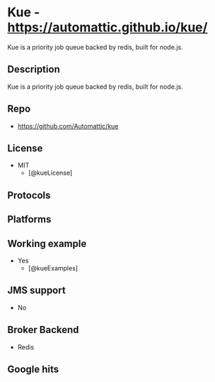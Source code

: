 # Kue - https://automattic.github.io/kue/
Kue is a priority job queue backed by redis, built for node.js.


## Description
Kue is a priority job queue backed by redis, built for node.js.


## Repo
- https://github.com/Automattic/kue


## License
- MIT
    - [@kueLicense]


## Protocols


## Platforms


## Working example
- Yes
    - [@kueExamples]


## JMS support
- No


## Broker Backend
- Redis


## Google hits
